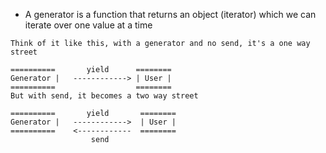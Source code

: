 - A generator is a function that returns an object (iterator) which we can iterate over one value at a time

```
Think of it like this, with a generator and no send, it's a one way street

==========       yield      ========
Generator |   ------------> | User |
==========                  ========
But with send, it becomes a two way street

==========       yield       ========
Generator |   ------------>  | User |
==========    <------------  ========
                  send
```